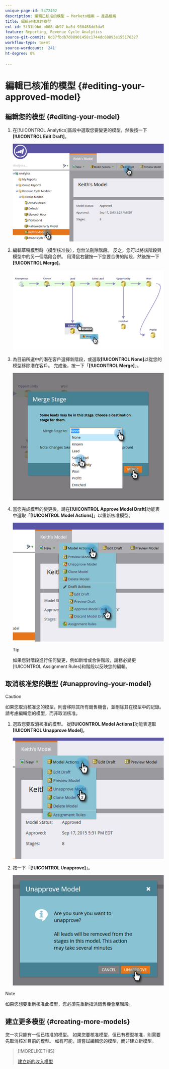 ```yaml
---
unique-page-id: 5472402
description: 編輯已核准的模型 — Marketo檔案 — 產品檔案
title: 編輯已核准的模型
exl-id: 5f31b9bd-b008-4b97-ba5d-930488dd3da9
feature: Reporting, Revenue Cycle Analytics
source-git-commit: 0d37fbdb7d08901458c1744dc68893e155176327
workflow-type: tm+mt
source-wordcount: '241'
ht-degree: 0%

---
```


# 編輯已核准的模型 {#editing-your-approved-model}

## 編輯您的模型 {#editing-your-model}

1. 在[!UICONTROL Analytics]區段中選取您要變更的模型，然後按一下&#x200B;**[!UICONTROL Edit Draft]**。

   ![](assets/one.png)

1. 編輯草稿模型時（模型核准後），您無法刪除階段。 反之，您可以將該階段與模型中的另一個階段合併。 用滑鼠右鍵按一下您要合併的階段，然後按一下&#x200B;**[!UICONTROL Merge]**。

   ![](assets/two.png)

1. 為目前所選中的潛在客戶選擇新階段，或選取&#x200B;**[!UICONTROL None]**&#x200B;以從您的模型移除潛在客戶。 完成後，按一下「**[!UICONTROL Merge]**」。

   ![](assets/three.png)

1. 當您完成模型的變更後，請在&#x200B;**[!UICONTROL Approve Model Draft]**&#x200B;功能表中選取「**[!UICONTROL Model Actions]**」以重新核准模型。

   ![](assets/four.png)

   >[!TIP]
   >
   >如果您對階段進行任何變更，例如新增或合併階段，請務必變更[!UICONTROL Assignment Rules]和階段以反映您的編輯。

## 取消核准您的模型 {#unapproving-your-model}

>[!CAUTION]
>
>如果您取消核准您的模型，則會移除其所有銷售機會，並刪除其在模型中的記錄。 請考慮編輯您的模型，而非取消核准。

1. 選取您要取消核准的模型。 從&#x200B;**[!UICONTROL Model Actions]**&#x200B;功能表選取&#x200B;**[!UICONTROL Unapprove Model]**。

   ![](assets/five.png)

1. 按一下「**[!UICONTROL Unapprove]**」。

   ![](assets/six.png)

>[!NOTE]
>
>如果您想要重新核准此模型，您必須先重新指派銷售機會至階段。

## 建立更多模型 {#creating-more-models}

您一次只能有一個已核准的模型。 如果您要核准模型，但已有模型核准，則需要先取消核准目前的模型。 如有可能，請嘗試編輯您的模型，而非建立新模型。

>[!MORELIKETHIS]
>
>[建立新的收入模型](/help/marketo/product-docs/reporting/revenue-cycle-analytics/revenue-cycle-models/create-a-new-revenue-model.md)
